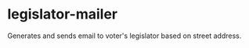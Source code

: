 legislator-mailer
=================

Generates and sends email to voter's legislator based on street address.
